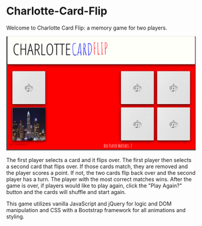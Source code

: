 # Charlotte-Card-Flip

Welcome to Charlotte Card Flip: a memory game for two players.

![Charlotte Card Flip](https://raw.githubusercontent.com/Pawhurr/Charlotte-Card-Flip/master/images/Capture.PNG)

The first player selects a card and it flips over.  The first player then selects a second card that flips over.  If those cards match, they are removed and the player scores a point.  If not, the two cards flip back over and the second player has a turn.  The player with the most correct matches wins.  After the game is over, if players would like to play again, click the "Play Again?" button and the cards will shuffle and start again.

This game utilizes vanilla JavaScript and jQuery for logic and DOM manipulation and CSS with a Bootstrap framework for all animations and styling.
